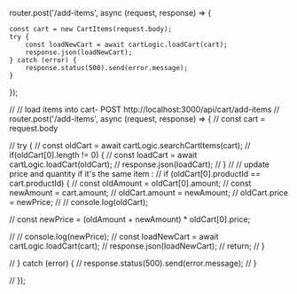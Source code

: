 router.post('/add-items', async (request, response) => {

    const cart = new CartItems(request.body);
    try {
        const loadNewCart = await cartLogic.loadCart(cart);
        response.json(loadNewCart);
    } catch (error) {
        response.status(500).send(error.message);
    }
});



<!-- 
    console.log(loadNewCart.price)

        const newPrice = cart.amount * loadNewCart.price
        loadNewCart.price = newPrice -->

// // load items into cart- POST http://localhost:3000/api/cart/add-items
// router.post('/add-items', async (request, response) => {
//     const cart = request.body
   
//     try {
//         const oldCart = await cartLogic.searchCartItems(cart);
// if(oldCart[0].length != 0) {
//     const loadCart = await cartLogic.loadCart(oldCart);
//     response.json(loadCart);
// }
//         // update price and quantity if it's the same item :
//         if (oldCart[0].productId == cart.productId) {
//             const oldAmount = oldCart[0].amount;
//             const newAmount = cart.amount;
//             oldCart.amount = newAmount;
//             oldCart.price = newPrice;
//             // console.log(oldCart);
            
//             const newPrice = (oldAmount + newAmount) * oldCart[0].price;
           
//             // console.log(newPrice);
//             const loadNewCart = await cartLogic.loadCart(cart);
//             response.json(loadNewCart);
//             return;
//         }

//     } catch (error) {
//         response.status(500).send(error.message);
//     }


// });